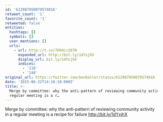 ```yaml
---
id: '612987950079574016'
retweet_count: '1'
favorite_count: '1'
retweeted: false
entities:
  hashtags: []
  symbols: []
  user_mentions: []
  urls:
    - url: http://t.co/7H94cc187N
      expanded_url: http://bit.ly/1dYxjhX
      display_url: bit.ly/1dYxjhX
      indices:
        - '118'
        - '140'
original_url: https://twitter.com/benbalter/status/612987950079574016
date: '2015-06-22T14:18:10.000Z'
title: >-
  Merge by committee: why the anti-pattern of reviewing community activity in a
  regular meeting is a r…
---
```


Merge by committee: why the anti-pattern of reviewing community activity in a regular meeting is a recipe for failure http://bit.ly/1dYxjhX